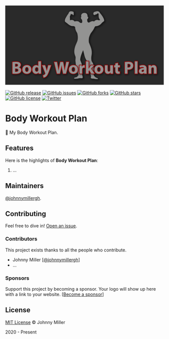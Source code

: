 ![Body Workout Plan Feature Graphics](https://raw.githubusercontent.com/johnnymillergh/MaterialLibrary/master/body-workout-plan/body-workout-plan-social-image.png)

[![GitHub release](https://img.shields.io/github/release/johnnymillergh/body-workout-plan.svg)](https://github.com/johnnymillergh/body-workout-plan/releases)
[![GitHub issues](https://img.shields.io/github/issues/johnnymillergh/body-workout-plan)](https://github.com/johnnymillergh/body-workout-plan/issues)
[![GitHub forks](https://img.shields.io/github/forks/johnnymillergh/body-workout-plan)](https://github.com/johnnymillergh/body-workout-plan/network)
[![GitHub stars](https://img.shields.io/github/stars/johnnymillergh/body-workout-plan)](https://github.com/johnnymillergh/body-workout-plan/stargazers)
[![GitHub license](https://img.shields.io/github/license/johnnymillergh/body-workout-plan)](https://github.com/johnnymillergh/body-workout-plan/blob/master/LICENSE)
[![Twitter](https://img.shields.io/twitter/url/https/github.com/johnnymillergh/body-workout-plan?style=social)](https://twitter.com/intent/tweet?text=Wow:&url=https%3A%2F%2Fgithub.com%2Fjohnnymillergh%2Fbody-workout-plan)

# Body Workout Plan

💪 My Body Workout Plan.

## Features

Here is the highlights of **Body Workout Plan**:

1. ...

## Maintainers

[@johnnymillergh](https://github.com/johnnymillergh).

## Contributing

Feel free to dive in! [Open an issue](https://github.com/johnnymillergh/typescript-playground/issues/new).

### Contributors

This project exists thanks to all the people who contribute. 

- Johnny Miller [[@johnnymillergh](https://github.com/johnnymillergh)]
- …


### Sponsors

Support this project by becoming a sponsor. Your logo will show up here with a link to your website. [[Become a sponsor](https://github.com/johnnymillergh)]

## License

[MIT License](https://github.com/johnnymillergh/body-workout-plan/blob/master/LICENSE) © Johnny Miller

2020 - Present




